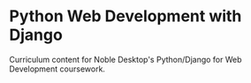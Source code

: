 # Python Web Development with Django

Curriculum content for Noble Desktop's Python/Django for Web Development coursework. 
